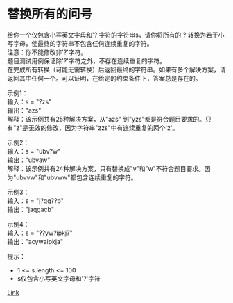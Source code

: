 <h1>替换所有的问号</h1>

给你一个仅包含小写英文字母和'?'字符的字符串s，请你将所有的'?'转换为若干小写字母，使最终的字符串不包含任何连续重复的字符。</br>
注意：你不能修改非'?'字符。</br>
题目测试用例保证除'?'字符之外，不存在连续重复的字符。</br>
在完成所有转换（可能无需转换）后返回最终的字符串。如果有多个解决方案，请返回其中任何一个。可以证明，在给定的约束条件下，答案总是存在的。</br>

示例1：</br>
输入：s = "?zs"</br>
输出："azs"</br>
解释：该示例共有25种解决方案，从"azs" 到"yzs"都是符合题目要求的。只有"z"是无效的修改，因为字符串"zzs"中有连续重复的两个'z'。</br>

示例2：</br>
输入：s = "ubv?w"</br>
输出："ubvaw"</br>
解释：该示例共有24种解决方案，只有替换成"v"和"w"不符合题目要求。因为"ubvvw"和"ubvww"都包含连续重复的字符。</br>

示例3：</br>
输入：s = "j?qg??b"</br>
输出："jaqgacb"</br>

示例4：</br>
输入：s = "??yw?ipkj?"</br>
输出："acywaipkja"</br>

提示：
- 1 <= s.length <= 100
- s仅包含小写英文字母和'?'字符

[Link](https://leetcode-cn.com/problems/replace-all-s-to-avoid-consecutive-repeating-characters/)